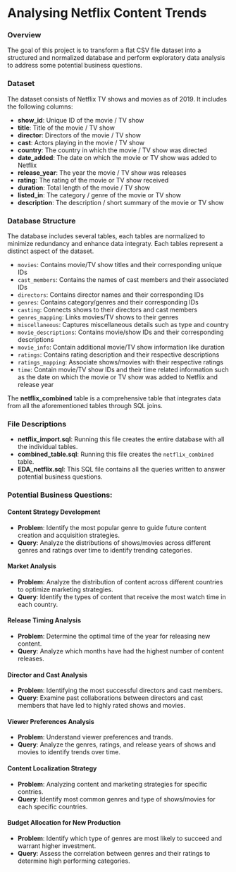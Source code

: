 # Analysing Netflix Content Trends

### Overview

The goal of this project is to transform a flat CSV file dataset into a structured and normalized database
and perform exploratory data analysis to address some potential business questions.

### Dataset

The dataset consists of Netflix TV shows and movies as of 2019. It includes the following columns:

- **show_id**:  Unique ID of the movie / TV show
- **title**: Title of the movie / TV show
- **director**: Directors of the movie / TV show
- **cast**: Actors playing in the movie / TV show
- **country**: The country in which the movie / TV show was directed
- **date_added**: The date on which the movie or TV show was added to Netflix
- **release_year**: The year the movie / TV show was releases
- **rating**: The rating of the movie or TV show received
- **duration**: Total length of the movie / TV show
- **listed_in**: The category / genre of the movie or TV show
- **description**: The description / short summary of the movie or TV show

### Database Structure

The database includes several tables, each tables are normalized to minimize redundancy
and enhance data integraty. Each tables represent a distinct aspect of the dataset.

- `movies`: Contains movie/TV show titles and their corresponding unique IDs
- `cast_members`: Contains the names of cast members and their associated IDs
- `directors`: Contains director names and their corresponding IDs
- `genres`: Contains category/genres and their corresponding IDs
- `casting`: Connects shows to their directors and cast members
- `genres_mapping`: Links movies/TV shows to their genres
- `miscellaneous`: Captures miscellaneous details such as type and country
- `movie_descriptions`: Contains movie/show IDs and their corresponding descriptions
- `movie_info`: Contain additional movie/TV show information like duration
- `ratings`: Contains rating description and their respective descriptions
- `ratings_mapping`: Associate shows/movies with their respective ratings
- `time`: Contain movie/TV show IDs and their time related information such as the date on which the movie or TV show was added to Netflix and release year

The **netflix_combined** table is a comprehensive table that integrates data from all the aforementioned tables through SQL joins.

### File Descriptions

- **netflix_import.sql**: Running this file creates the entire database with all the individual tables.  
- **combined_table.sql**: Running this file creates the `netflix_combined` table.  
- **EDA_netflix.sql**: This SQL file contains all the queries written to answer potential business questions.  

### Potential Business Questions:

#### Content Strategy Development
- **Problem**: Identify the most popular genre to guide future content creation and acquisition strategies.
- **Query**: Analyze the distributions of shows/movies across different genres and ratings over time to identify trending categories.

#### Market Analysis
- **Problem**: Analyze the distribution of content across different countries  to optimize marketing strategies.
- **Query**: Identify the types of content that receive the most watch time in each country.

#### Release Timing Analysis
- **Problem**: Determine the optimal time of the year for releasing new content.
- **Query**: Analyze which months have had the highest number of content releases.

#### Director and Cast Analysis
- **Problem**: Identifying the most successful directors and cast members.
- **Query**: Examine past collaborations between directors and cast members that have led to highly rated shows and movies.

#### Viewer Preferences Analysis
- **Problem**: Understand viewer preferences and trands.
- **Query**: Analyze the genres, ratings, and release years of shows and movies to identify trends over time.

#### Content Localization Strategy
- **Problem**: Analyzing content and marketing strategies for specific contries.
- **Query**: Identify most common genres and type of shows/movies for each specific countries.

#### Budget Allocation for New Production
- **Problem**: Identify which type of genres are most likely to succeed and warrant higher investment.
- **Query**: Assess the correlation between genres and their ratings to determine high performing categories.

